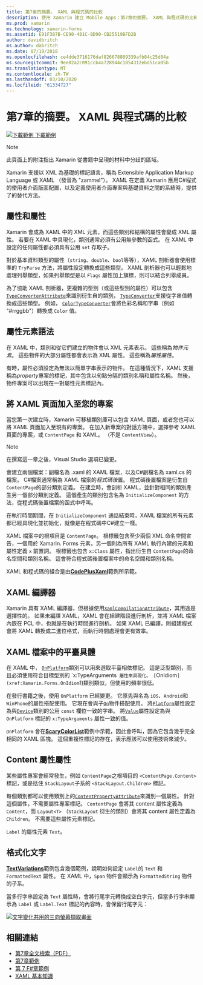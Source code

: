 ```yaml
---
title: 第7章的摘要。 XAML 與程式碼的比較
description: 使用 Xamarin 建立 Mobile Apps：第7章的摘要。 XAML 與程式碼的比較
ms.prod: xamarin
ms.technology: xamarin-forms
ms.assetid: E91F387B-CE90-481C-8D90-CB25519BFD2B
author: davidbritch
ms.author: dabritch
ms.date: 07/19/2018
ms.openlocfilehash: ce4dde3716176daf826678809339afb84c25d84a
ms.sourcegitcommit: 9ee02a2c091ccb4a728944c1854312ebd51ca05b
ms.translationtype: MT
ms.contentlocale: zh-TW
ms.lasthandoff: 03/10/2020
ms.locfileid: "61334727"
---
```

# <a name="summary-of-chapter-7-xaml-vs-code"></a>第7章的摘要。 XAML 與程式碼的比較

[![下載範例](~/media/shared/download.png) 下載範例](https://github.com/xamarin/xamarin-forms-book-samples/tree/master/Chapter07)

> [!NOTE]
> 此頁面上的附注指出 Xamarin 從書籍中呈現的材料中分歧的區域。

Xamarin 支援以 XML 為基礎的標記語言，稱為 Extensible Application Markup Language 或 XAML （發音為 "zammel"）。 XAML 在定義 Xamarin 應用C#程式的使用者介面版面配置，以及定義使用者介面專案與基礎資料之間的系結時，提供了的替代方法。

## <a name="properties-and-attributes"></a>屬性和屬性

Xamarin 會成為 XAML 中的 XML 元素，而這些類別和結構的屬性會變成 XML 屬性。 若要在 XAML 中具現化，類別通常必須有公用無參數的函式。 在 XAML 中設定的任何屬性都必須具有公用 `set` 存取子。

對於基本資料類型的屬性（`string`、`double`、`bool`等等），XAML 剖析器會使用標準的 `TryParse` 方法，將屬性設定轉換成這些類型。 XAML 剖析器也可以輕鬆地處理列舉類型，如果列舉類型是以 `Flags` 屬性加上旗標，則可以結合列舉成員。

為了協助 XAML 剖析器，更複雜的型別（或這些型別的屬性）可以包含[`TypeConverterAttribute`](xref:Xamarin.Forms.TypeConverterAttribute)來識別衍生自的類別， [`TypeConverter`](xref:Xamarin.Forms.TypeConverter)支援從字串值轉換成這些類型。 例如， [`ColorTypeConverter`](xref:Xamarin.Forms.ColorTypeConverter)會將色彩名稱和字串（例如 "#rrggbb"）轉換成 `Color` 值。

## <a name="property-element-syntax"></a>屬性元素語法

在 XAML 中，類別和從它們建立的物件會以 XML 元素表示。 這些稱為*物件元素*。 這些物件的大部分屬性都會表示為 XML 屬性。 這些稱為*屬性屬性*。

有時，屬性必須設定為無法以簡單字串表示的物件。 在這種情況下，XAML 支援稱為*property*專案的標記，其中包含以句點分隔的類別名稱和屬性名稱。 然後，物件專案可以出現在一對屬性元素標記內。

## <a name="adding-a-xaml-page-to-your-project"></a>將 XAML 頁面加入至您的專案

當您第一次建立時，Xamarin 可移植類別庫可以包含 XAML 頁面，或者您也可以將 XAML 頁面加入至現有的專案。 在加入新專案的對話方塊中，選擇參考 XAML 頁面的專案，或 `ContentPage` 和 XAML。 （不是 `ContentView`）。

> [!NOTE]
> 在撰寫這一章之後，Visual Studio 選項已變更。

會建立兩個檔案：副檔名為 .xaml 的 XAML 檔案，以及C#副檔名為 xaml.cs 的檔案。 C#檔案通常稱為 XAML 檔案的*程式碼後*置。 程式碼後置檔案是衍生自 `ContentPage`的部分類別定義。 在建立時，會剖析 XAML，並針對相同的類別產生另一個部分類別定義。 這個產生的類別包含名為 `InitializeComponent` 的方法，從程式碼後置檔案的函式中呼叫。

在執行時間期間，在 `InitializeComponent` 通話結束時，XAML 檔案的所有元素都已經具現化並初始化，就像是在程式碼中C#建立一樣。

XAML 檔案中的根項目是 `ContentPage`。 根標籤包含至少兩個 XML 命名空間宣告，一個用於 Xamarin. Forms 元素，另一個則為所有 XAML 執行內建的元素和屬性定義 `x` 前置詞。 根標籤也包含 `x:Class` 屬性，指出衍生自 `ContentPage`的命名空間和類別名稱。 這會符合程式碼後置檔案中的命名空間和類別名稱。

XAML 和程式碼的組合是由[**CodePlusXaml**](https://github.com/xamarin/xamarin-forms-book-samples/tree/master/Chapter07)範例所示範。

## <a name="the-xaml-compiler"></a>XAML 編譯器

Xamarin 具有 XAML 編譯器，但根據使用[`XamlCompilationAttribute`](xref:Xamarin.Forms.Xaml.XamlCompilationAttribute)，其用途是選擇性的。 如果未編譯 XAML，XAML 會在組建階段進行剖析，並將 XAML 檔案內嵌在 PCL 中，也就是在執行時間進行剖析。 如果 XAML 已編譯，則組建程式會將 XAML 轉換成二進位格式，而執行時間處理會更有效率。

## <a name="platform-specificity-in-the-xaml-file"></a>XAML 檔案中的平臺具體

在 XAML 中， [`OnPlatform`](xref:Xamarin.Forms.OnPlatform`1)類別可以用來選取平臺相依標記。 這是泛型類別，而且必須使用符合目標型別的 `x:TypeArguments` 屬性來具現化。 [`OnIdiom`](xref:Xamarin.Forms.OnIdiom`1)類別類似，但使用的頻率很低。

在發行書籍之後，使用 `OnPlatform` 已經變更。 它原先與名為 `iOS`、`Android`和 `WinPhone`的屬性搭配使用。 它現在會與子[`On`](xref:Xamarin.Forms.On)物件搭配使用。 將[`Platform`](xref:Xamarin.Forms.On.Platform)屬性設定為與[`Device`](xref:Xamarin.Forms.Device)類別的公用 `const` 欄位一致的字串。 將[`Value`](xref:Xamarin.Forms.On.Value)屬性設定為與 `OnPlatform` 標記的 `x:TypeArguments` 屬性一致的值。

`OnPlatform` 會在[**ScaryColorList**](https://github.com/xamarin/xamarin-forms-book-samples/tree/master/Chapter07/ScaryColorList)範例中示範，因此會呼叫，因為它包含幾乎完全相同的 XAML 區塊。 這個重複性標記的存在，表示應該可以使用技術來減少。

## <a name="the-content-property-attributes"></a>Content 屬性屬性

某些屬性專案會經常發生，例如 `ContentPage`之根項目的 `<ContentPage.Content>` 標記，或是括住 `StackLayout`子系的 `<StackLayout.Children>` 標記。

每個類別都可以使用類別上的[`ContentPropertyAttribute`](xref:Xamarin.Forms.ContentPropertyAttribute)來識別一個屬性。 針對這個屬性，不需要屬性專案標記。 `ContentPage` 會將其 content 屬性定義為 `Content`，而 `Layout<T>` （`StackLayout` 衍生的類別）會將其 content 屬性定義為 `Children`。 不需要這些屬性元素標記。

`Label` 的屬性元素 `Text`。

## <a name="formatted-text"></a>格式化文字

[**TextVariations**](https://github.com/xamarin/xamarin-forms-book-samples/tree/master/Chapter07/TextVariations)範例包含幾個範例，說明如何設定 `Label`的 `Text` 和 `FormattedText` 屬性。 在 XAML 中，`Span` 物件會顯示為 `FormattedString` 物件的子系。

 當多行字串設定為 `Text` 屬性時，會將行尾字元轉換成空白字元，但當多行字串顯示為 `Label` 或 `Label.Text` 標記的內容時，會保留行尾字元：

 [![文字變化共用的三向螢幕擷取畫面](images/ch07fg03-small.png "格式化的文字變化")](images/ch07fg03-large.png#lightbox "格式化的文字變化")

## <a name="related-links"></a>相關連結

- [第7章全文檢索（PDF）](https://download.xamarin.com/developer/xamarin-forms-book/XamarinFormsBook-Ch07-Apr2016.pdf)
- [第7章範例](https://github.com/xamarin/xamarin-forms-book-samples/tree/master/Chapter07)
- [第 7 F#章範例](https://github.com/xamarin/xamarin-forms-book-samples/tree/master/Chapter07/FS/CodePlusXaml)
- [XAML 基本知識](~/xamarin-forms/xaml/xaml-basics/index.md)
